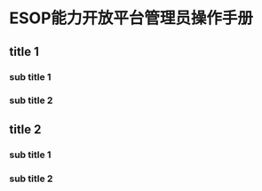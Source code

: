 # ESOP能力开放平台管理员操作手册

## title 1

### sub title 1

### sub title 2

## title 2

### sub title 1

### sub title 2